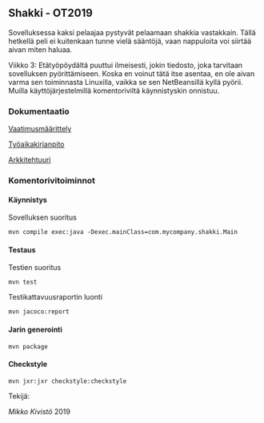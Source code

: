 ## Shakki - OT2019

Sovelluksessa kaksi pelaajaa pystyvät pelaamaan shakkia vastakkain.
Tällä hetkellä peli ei kuitenkaan tunne vielä sääntöjä, vaan nappuloita voi
siirtää aivan miten haluaa.

Viikko 3: Etätyöpöydältä puuttui ilmeisesti, jokin tiedosto, joka tarvitaan sovelluksen
pyörittämiseen. Koska en voinut tätä itse asentaa, en ole aivan varma sen
toiminnasta Linuxilla, vaikka se sen NetBeansillä kyllä pyörii.
Muilla käyttöjärjestelmillä komentoriviltä käynnistyskin onnistuu.

### Dokumentaatio

[Vaatimusmäärittely](https://github.com/mikkosk/ot2019/tree/master/dokumentaatio/vaatimusmaarittely.md)

[Työaikakirjanpito](https://github.com/mikkosk/ot2019/tree/master/dokumentaatio/tyoaikakirjanpito.md)

[Arkkitehtuuri](https://github.com/mikkosk/ot2019/tree/master/dokumentaatio/arkkitehtuuri.md)

### Komentorivitoiminnot

#### Käynnistys

Sovelluksen suoritus

```
mvn compile exec:java -Dexec.mainClass=com.mycompany.shakki.Main
```

#### Testaus

Testien suoritus

```
mvn test
```

Testikattavuusraportin luonti

```
mvn jacoco:report
```


#### Jarin generointi

```
mvn package
```


#### Checkstyle

```
mvn jxr:jxr checkstyle:checkstyle
```



Tekijä:

*Mikko Kivistö* 2019
